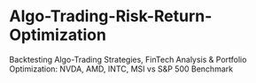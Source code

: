 # Algo-Trading-Risk-Return-Optimization
Backtesting Algo-Trading Strategies, FinTech Analysis &amp; Portfolio Optimization: NVDA, AMD, INTC, MSI vs S&amp;P 500 Benchmark
